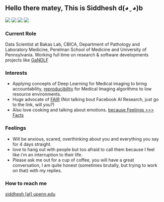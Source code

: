 ## Hello there matey, This is Siddhesh d(◕ˬ◕)b

<a href="https://scholar.google.com/citations?user=N-MzecYAAAAJ&hl=en" alt="Citation"><img src="https://img.shields.io/badge/Google%20Scholar-Profile-red" /></a>
<a href="https://orcid.org/0000-0003-4807-2495" alt="Citation"><img src="https://img.shields.io/badge/Orc--ID-Profile-green" /></a>
<a href="https://www.linkedin.com/in/siddhesh-thakur-babb88107/" alt="Citation"><img src="https://img.shields.io/badge/LinkedIn-Profile-blue" /></a>
<a href="https://twitter.com/Geeks_Sid" alt="Citation"><img src="https://img.shields.io/twitter/follow/Geeks_Sid?style=social" /></a>

### Current Role 
Data Scientist at Bakas Lab, CBICA, Department of Pathology and Laboratory Medicine, Perelman School of Medicine and University of Pennsylvania.
Working full time on research & software developments projects like [GaNDLF](https://github.com/CBICA/GaNDLF/tree/master/GANDLF)

### Interests
- Applying concepts of Deep Learning for Medical imaging to bring accountability, [reproducibility](https://en.wikipedia.org/wiki/Reproducibility#Reproducible_research) for Medical Imaging algorithms to low resource environments.
- Huge advocate of [FAIR](https://en.wikipedia.org/wiki/FAIR_data) (Not talking bout Facebook AI Research, just go to the link, will you?) 
- Also love cooking and talking about emotions. [because Feelings >>> Facts](https://en.wikipedia.org/wiki/FAIR_data) 

### Feelings
- Will be anxious, scared, overthinking about you and everything you say for 4 days straight.
- love to hang out with people but too afraid to call them because I feel like i'm an interruption to their life.
- Please ask me out for a cup of coffee, you will have a great conversation, I am quite honest (sometimes brutally, but trying to work on that) with my replies.

### How to reach me 
[siddhesh [at] upenn.edu](mailto:siddhesh@upenn.edu)
